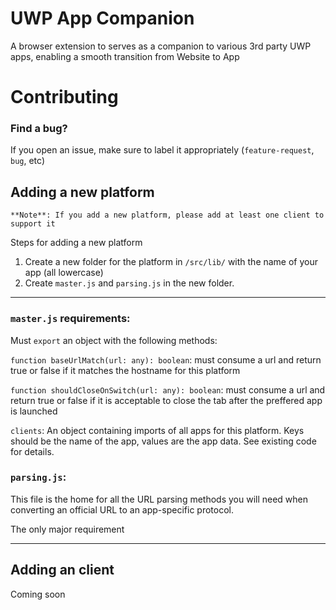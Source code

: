 # UWP App Companion
A browser extension to serves as a companion to various 3rd party UWP apps, enabling a smooth transition from Website to App

# Contributing
### Find a bug?
 If you open an issue, make sure to label it appropriately (`feature-request`, `bug`, etc)

## Adding a new platform
    **Note**: If you add a new platform, please add at least one client to support it

Steps for adding a new platform
1. Create a new folder for the platform in `/src/lib/` with the name of your app (all lowercase)
2. Create `master.js` and `parsing.js` in the new folder.

---
### `master.js` requirements:

Must `export` an object with the following methods:

`function baseUrlMatch(url: any): boolean`: must consume a url and return true or false if it matches the hostname for this platform


`function shouldCloseOnSwitch(url: any): boolean`: must consume a url and return true or false if it is acceptable to close the tab after the preffered app is launched

`clients`: An object containing imports of all apps for this platform. Keys should be the name of the app, values are the app data. See existing code for details.

### `parsing.js`:

This file is the home for all the URL parsing methods you will need when converting an official URL to an app-specific protocol. 

The only major requirement 

---
## Adding an client

Coming soon
 
